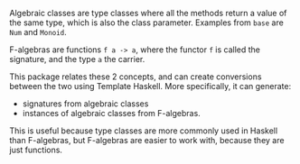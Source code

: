 Algebraic classes are type classes where all the methods return a value of the same type, which is also the class parameter.
Examples from `base` are `Num` and `Monoid`.

F-algebras are functions `f a -> a`, where the functor `f` is called the signature, and the type `a` the carrier.

This package relates these 2 concepts, and can create conversions between the two using Template Haskell.
More specifically, it can generate:

* signatures from algebraic classes
* instances of algebraic classes from F-algebras.

This is useful because type classes are more commonly used in Haskell than F-algebras, but F-algebras are
easier to work with, because they are just functions.
